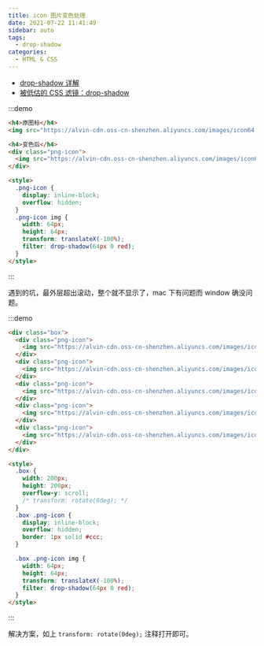 ```yaml
---
title: icon 图片变色处理
date: 2021-07-22 11:41:49
sidebar: auto
tags:
  - drop-shadow
categories:
  - HTML & CSS
---
```


- [drop-shadow 详解](https://blog.csdn.net/csdn_yudong/article/details/79364638)
- [被低估的 CSS 滤镜：drop-shadow](https://zhuanlan.zhihu.com/p/195792157)

:::demo

```html
<h4>原图标</h4>
<img src="https://alvin-cdn.oss-cn-shenzhen.aliyuncs.com/images/icon64.png" />

<h4>变色后</h4>
<div class="png-icon">
  <img src="https://alvin-cdn.oss-cn-shenzhen.aliyuncs.com/images/icon64.png" />
</div>

<style>
  .png-icon {
    display: inline-block;
    overflow: hidden;
  }
  .png-icon img {
    width: 64px;
    height: 64px;
    transform: translateX(-100%);
    filter: drop-shadow(64px 0 red);
  }
</style>
```

:::

遇到的坑，最外层超出滚动，整个就不显示了，mac 下有问题而 window 确没问题。

:::demo

```html
<div class="box">
  <div class="png-icon">
    <img src="https://alvin-cdn.oss-cn-shenzhen.aliyuncs.com/images/icon64.png" />
  </div>
  <div class="png-icon">
    <img src="https://alvin-cdn.oss-cn-shenzhen.aliyuncs.com/images/icon64.png" />
  </div>
  <div class="png-icon">
    <img src="https://alvin-cdn.oss-cn-shenzhen.aliyuncs.com/images/icon64.png" />
  </div>
  <div class="png-icon">
    <img src="https://alvin-cdn.oss-cn-shenzhen.aliyuncs.com/images/icon64.png" />
  </div>
  <div class="png-icon">
    <img src="https://alvin-cdn.oss-cn-shenzhen.aliyuncs.com/images/icon64.png" />
  </div>
</div>

<style>
  .box {
    width: 200px;
    height: 200px;
    overflow-y: scroll;
    /* transform: rotate(0deg); */
  }
  .box .png-icon {
    display: inline-block;
    overflow: hidden;
    border: 1px solid #ccc;
  }

  .box .png-icon img {
    width: 64px;
    height: 64px;
    transform: translateX(-100%);
    filter: drop-shadow(64px 0 red);
  }
</style>
```

:::

解决方案，如上 `transform: rotate(0deg);` 注释打开即可。
